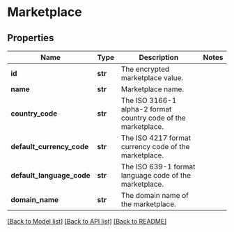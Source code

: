 # Marketplace

## Properties
Name | Type | Description | Notes
------------ | ------------- | ------------- | -------------
**id** | **str** | The encrypted marketplace value. | 
**name** | **str** | Marketplace name. | 
**country_code** | **str** | The ISO 3166-1 alpha-2 format country code of the marketplace. | 
**default_currency_code** | **str** | The ISO 4217 format currency code of the marketplace. | 
**default_language_code** | **str** | The ISO 639-1 format language code of the marketplace. | 
**domain_name** | **str** | The domain name of the marketplace. | 

[[Back to Model list]](../README.md#documentation-for-models) [[Back to API list]](../README.md#documentation-for-api-endpoints) [[Back to README]](../README.md)

